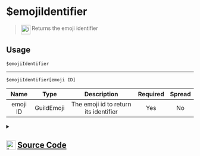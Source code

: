 # $emojiIdentifier
> <img align="top" src="https://upload.wikimedia.org/wikipedia/commons/thumb/e/e4/Infobox_info_icon.svg/160px-Infobox_info_icon.svg.png?20150409153300" alt="image" width="25" height="auto"> Returns the emoji identifier
## Usage
```
$emojiIdentifier
```
---
```
$emojiIdentifier[emoji ID]
```
| Name | Type | Description | Required | Spread
| :---: | :---: | :---: | :---: | :---: |
emoji ID | GuildEmoji | The emoji id to return its identifier | Yes | No
<details>
<summary>
    
## <img align="top" src="https://cdn4.iconfinder.com/data/icons/iconsimple-logotypes/512/github-512.png" alt="image" width="25" height="auto">  [Source Code](https://github.com/tryforge/ForgeScript-V2/blob/main/src/native/emojiIdentifier.ts)
    
</summary>
    
```ts
import { ArgType, NativeFunction, Return } from "../structures"

export default new NativeFunction({
    name: "$emojiIdentifier",
    description: "Returns the emoji identifier",
    brackets: false,
    unwrap: true,
    args: [
        {
            name: "emoji ID",
            description: "The emoji id to return its identifier",
            rest: false,
            type: ArgType.GuildEmoji,
            required: true
        }
    ],
    execute(ctx, [ emoji ]) {
        emoji ?? ctx.emoji
        return Return.success(
            emoji?.identifier
        )
    },
})
```
    
</details>